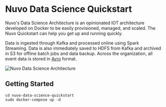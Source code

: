 # Nuvo Data Science Quickstart

Nuvo's Data Science Architecture is an opinionated IOT architecture developed on Docker to be easily provisioned, managed, and scaled. The Nuvo Quickstart can help you get up and running quickly.

Data is ingested through Kafka and processed online using Spark Streaming. Data is also immediately saved to HDFS from Kafka and archived in S3 for offline batch jobs and data backup. Across the organization, all event data is stored in [Avro](http://avro.apache.org/docs/current/) format.

![Nuvo Data Science Architecture](https://s3.us-west-2.amazonaws.com/secure.notion-static.com/98bba24c-fff7-4b01-a90b-7761c2c50641/screenshot.png?AWSAccessKeyId=AKIAJLJXUMP5IHUZAPFQ&Expires=1533675920&Signature=X2NxOyhXcLig90777ERfGAeh%2F8Q%3D)

## Getting Started
```git clone https://github.com/NuvoHome/nuvo-data-science-quickstart
cd nuvo-data-science-quickstart
sudo docker-compose up -d
```
